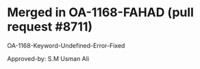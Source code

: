 # Merged in OA-1168-FAHAD (pull request #8711)

OA-1168-Keyword-Undefined-Error-Fixed

Approved-by: S.M Usman Ali
